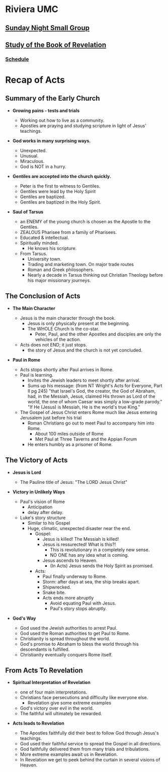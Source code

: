 # Riviera UMC
## [Sunday Night Small Group](/README.md)
## [Study of the Book of Revelation](/Revelation/README.md)
### [Schedule](/Revelation/00-Rev-Schedule.md)


# Recap of Acts

## Summary of the Early Church

- **Growing pains - tests and trials**
  - Working out how to live as a community.
  - Apostles are praying and studying scripture in light of Jesus' teachings.

- **God works in many surprising ways.**
  - Unexpected.
  - Unusual.
  - Miraculous.
  - God is NOT in a hurry.

- **Gentiles are accepted into the church quickly.**
  - Peter is the first to witness to Gentiles.
  - Gentiles were lead by the Holy Spirit
  - Gentiles are baptized.
  - Gentiles are baptized in the Holy Spirit.

- **Saul of Tarsus**
  - an ENEMY of the young church is chosen as the Apostle to the Gentiles.
  - ZEALOUS Pharisee from a family of Pharisees.
  - Educated & intellectual.
  - Spiritually minded.
    - He knows his scripture.
  - From Tarsus.
    - University town.
    - Trading and marketing town. On major trade routes
    - Roman and Greek philosophers.
    - Nearly a decade in Tarsus thinking out Christian Theology before his major missionary journeys.

## The Conclusion of Acts

- **The Main Character**
  - Jesus is the main character through the book.
    - Jesus is only physically present at the beginning.
    - The WHOLE Church is the co-star.
      - Peter, Paul, and the other Apostles and disciples are only the vehicles of the action.
  - Acts does not END; it just stops.
    - the story of Jesus and the church is not yet concluded.

- **Paul in Rome**
  - Acts stops shortly after Paul arrives in Rome.
  - Paul is learning.
    - Invites the Jewish leaders to meet shortly after arrival.
	- Sums up his message: (from NT Wright's Acts for Everyone, Part II pg 245) "that Israel's God, the creator, the God of Abraham, had, in the Messiah, Jesus, claimed His thrown as Lord of the world, the one of whom Caesar was simply a low-grade parody."
    "If He (Jesus) is Messiah, He is the world's true King."
  - The Gospel of Jesus Christ enters Rome much like Jesus entering Jerusalem just before his trial
    - Roman Christians go out to meet Paul to accompany him into Rome.
      - About 100 miles outside of Rome
      - Met Paul at Three Taverns and the Appian Forum
    - He enters humbly as a prisoner of Rome.

## The Victory of Acts

- **Jesus is Lord**
  - The Pauline title of Jesus: "The LORD Jesus Christ"

- **Victory in Unlikely Ways**
  - Paul's vision of Rome
    - Anticipation
	- delay after delay.
  - Luke's story structure
    - Similar to his Gospel
	- Huge, climatic, unexpected disaster near the end.
      - Gospel:
	    - Jesus is killed!  The Messiah is killed!
		- Jesus is ressurected!  What is this?!
		  - This is revolutionary in a completely new sense.
		  - NO ONE has any idea what is coming.
		- Jesus ascends to Heaven.
		  - (In Acts) Jesus sends the Holy Spirit as promised.
      - Acts:
	    - Paul finally underway to Rome.
		- Storm: after days at sea, the ship breaks apart.
		- Shipwrecked.
		- Snake bite.
	    - Acts ends more abruptly
	      - Avoid equating Paul with Jesus.
	      - Paul's story stops abruptly.

- **God's Way**
  - God used the Jewish authorities to arrest Paul.
  - God used the Roman authorities to get Paul to Rome.
  - Christianity is spread throughout the world.
  - God's promise to Abraham to bless the world through his descendants is fulfilled.
  - Christianity eventually conquers Rome itself.

## From Acts To Revelation

- **Spiritual Interpretation of Revelation**
  - one of four main interpretations.
  - Christians face persecutions and difficulty like everyone else.
    - Revelation give some extreme examples
  - God's victory over evil in the world.
  - The faithful will ultimately be rewarded.

- **Acts leads to Revelation**
  - The Apostles faithfully did their best to follow God through Jesus's teachings.
  - God used their faithful service to spread the Gospel in all directions.
  - God faithfully delivered them from many trials and tribulations.
  - More extreme examples await us in Revelation.
  - In Revelation we get to peek behind the curtain in several visions of Heaven.







